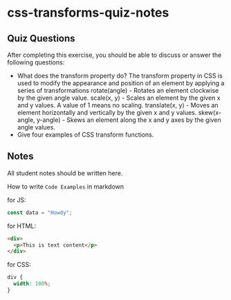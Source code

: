 # css-transforms-quiz-notes

## Quiz Questions

After completing this exercise, you should be able to discuss or answer the following questions:

- What does the transform property do?
The transform property in CSS is used to modify the appearance and position of an element by applying a series of transformations
rotate(angle) - Rotates an element clockwise by the given angle value.
scale(x, y) - Scales an element by the given x and y values. A value of 1 means no scaling.
translate(x, y) - Moves an element horizontally and vertically by the given x and y values.
skew(x-angle, y-angle) - Skews an element along the x and y axes by the given angle values.
- Give four examples of CSS transform functions.


## Notes

All student notes should be written here.


How to write `Code Examples` in markdown

for JS:

```javascript
const data = "Howdy";
```

for HTML:

```html
<div>
  <p>This is text content</p>
</div>
```

for CSS:

```css
div {
  width: 100%;
}
```
